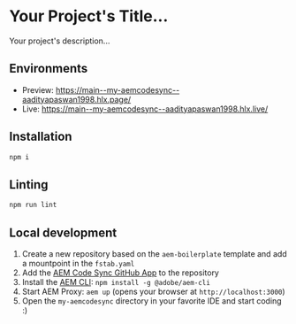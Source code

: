# Your Project's Title...
Your project's description...

## Environments
- Preview: https://main--my-aemcodesync--aadityapaswan1998.hlx.page/
- Live: https://main--my-aemcodesync--aadityapaswan1998.hlx.live/

## Installation

```sh
npm i
```

## Linting

```sh
npm run lint
```

## Local development

1. Create a new repository based on the `aem-boilerplate` template and add a mountpoint in the `fstab.yaml`
1. Add the [AEM Code Sync GitHub App](https://github.com/apps/aem-code-sync) to the repository
1. Install the [AEM CLI](https://github.com/adobe/helix-cli): `npm install -g @adobe/aem-cli`
1. Start AEM Proxy: `aem up` (opens your browser at `http://localhost:3000`)
1. Open the `my-aemcodesync` directory in your favorite IDE and start coding :)
